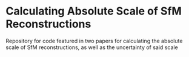 # Calculating Absolute Scale of SfM Reconstructions
 Repository for code featured in two papers for calculating the absolute scale of SfM reconstructions, as well as the uncertainty of said scale
